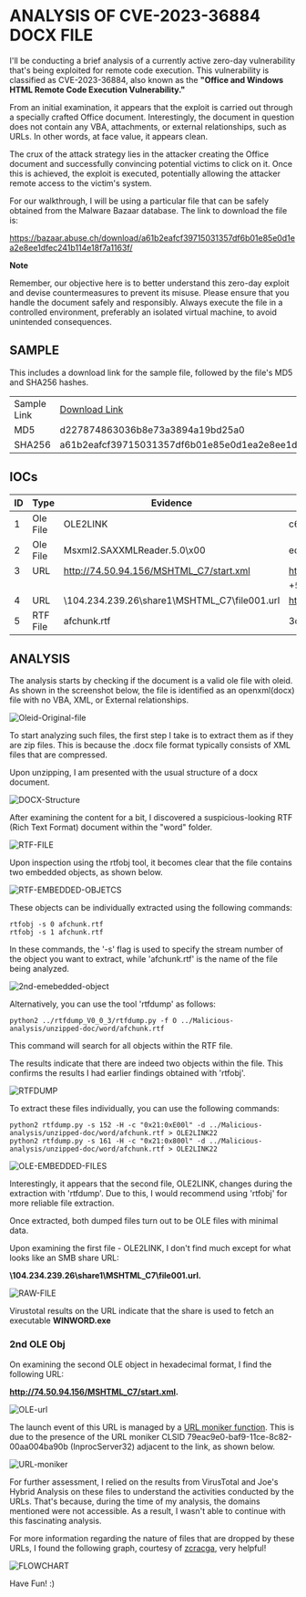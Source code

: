 # ANALYSIS OF CVE-2023-36884 DOCX FILE

I'll be conducting a brief analysis of a currently active zero-day vulnerability that's being exploited for remote code execution. This vulnerability is classified as CVE-2023-36884, also known as the **"Office and Windows HTML Remote Code Execution Vulnerability."**

From an initial examination, it appears that the exploit is carried out through a specially crafted Office document. Interestingly, the document in question does not contain any VBA, attachments, or external relationships, such as URLs. In other words, at face value, it appears clean.

The crux of the attack strategy lies in the attacker creating the Office document and successfully convincing potential victims to click on it. Once this is achieved, the exploit is executed, potentially allowing the attacker remote access to the victim's system.

For our walkthrough, I will be using a particular file that can be safely obtained from the Malware Bazaar database. The link to download the file is:

https://bazaar.abuse.ch/download/a61b2eafcf39715031357df6b01e85e0d1ea2e8ee1dfec241b114e18f7a1163f/

**Note**

Remember, our objective here is to better understand this zero-day exploit and devise countermeasures to prevent its misuse. Please ensure that you handle the document safely and responsibly. Always execute the file in a controlled environment, preferably an isolated virtual machine, to avoid unintended consequences.

## SAMPLE

This includes a download link for the sample file, followed by the file's MD5 and SHA256 hashes.

|              |                                                                                                                     |
|--------------|---------------------------------------------------------------------------------------------------------------------|
| Sample Link  | [Download Link](https://bazaar.abuse.ch/download/a61b2eafcf39715031357df6b01e85e0d1ea2e8ee1dfec241b114e18f7a1163f 'Malware Bazaar') |
| MD5          | d227874863036b8e73a3894a19bd25a0                                                                                    |
| SHA256       | a61b2eafcf39715031357df6b01e85e0d1ea2e8ee1dfec241b114e18f7a1163f                                                    |


## IOCs

| ID | Type     | Evidence                                                                                     | MD5 Hash                                                                                            |
|----|----------|----------------------------------------------------------------------------------------------|-----------------------------------------------------------------------------------------------------|
| 1  | Ole File | OLE2LINK                                                                                     | c66977e283ff702652263788a0d20b81                                                                    |
| 2  | Ole File | Msxml2.SAXXMLReader.5.0\x00                                                                  | ed315c3b36a83206dfd1bba013b91575                                                                    |
| 3  | URL      | http://74.50.94.156/MSHTML_C7/start.xml                                                      | https://www.virustotal.com/gui/url/c3067f90f524bb3040ded4809ee+
|    |          |                                                                                              | +5eb043d5f2c0b10ca66bd66f3add72c06e1b3 |
| 4  | URL      | \\104.234.239.26\share1\MSHTML_C7\file001.url                                                | https://www.virustotal.com/gui/ip-address/104.234.239.26                                            |
| 5  | RTF File | afchunk.rtf                                                                                  | 3ca154da4b786a7c89704d0447a03527                                                                    |
                                                                                                                                                                                                                 


## ANALYSIS

The analysis starts by checking if the document is a valid ole file with oleid. As shown in the screenshot below, the file is identified as an openxml(docx) file with no VBA, XML, or External relationships.

![Oleid-Original-file](/assets/images/favicon/oleid-on-original-file.png)

To start analyzing such files, the first step I take is to extract them as if they are zip files. This is because the .docx file format typically consists of XML files that are compressed.

Upon unzipping, I am presented with the usual structure of a docx document.

![DOCX-Structure](/assets/images/favicon/xml-directory-structure.png)

After examining the content for a bit, I discovered a suspicious-looking RTF (Rich Text Format) document within the "word" folder.

![RTF-FILE](/assets/images/favicon/rtf-document.png)

Upon inspection using the rtfobj tool, it becomes clear that the file contains two embedded objects, as shown below.

![RTF-EMBEDDED-OBJETCS](/assets/images/favicon/rtf-objects.png)

These objects can be individually extracted using the following commands:

    rtfobj -s 0 afchunk.rtf
    rtfobj -s 1 afchunk.rtf

In these commands, the '-s' flag is used to specify the stream number of the object you want to extract, while 'afchunk.rtf' is the name of the file being analyzed.

![2nd-emebedded-object](/assets/images/favicon/2nd-object.png)

Alternatively, you can use the tool 'rtfdump' as follows:

    python2 ../rtfdump_V0_0_3/rtfdump.py -f O ../Malicious-analysis/unzipped-doc/word/afchunk.rtf

This command will search for all objects within the RTF file.

The results indicate that there are indeed two objects within the file. This confirms the results I had earlier findings obtained with 'rtfobj'. 

![RTFDUMP](/assets/images/favicon/rtfdump-obj.png)

To extract these files individually, you can use the following commands:

    python2 rtfdump.py -s 152 -H -c "0x21:0xE00l" -d ../Malicious-analysis/unzipped-doc/word/afchunk.rtf > OLE2LINK22
    python2 rtfdump.py -s 161 -H -c "0x21:0x800l" -d ../Malicious-analysis/unzipped-doc/word/afchunk.rtf > OLE2LINK22

![OLE-EMBEDDED-FILES](/assets/images/favicon/OLE-EMBEDDED-FILES.png)

Interestingly, it appears that the second file, OLE2LINK, changes during the extraction with 'rtfdump'. Due to this, I would recommend using 'rtfobj' for more reliable file extraction.

Once extracted, both dumped files turn out to be OLE files with minimal data. 

Upon examining the first file - OLE2LINK, I don't find much except for what looks like an SMB share URL: 

**\\104.234.239.26\share1\MSHTML_C7\file001.url.**

![RAW-FILE](/assets/images/favicon/raw-file-open.png)

Virustotal results on the URL indicate that the share is used to fetch an executable **WINWORD.exe**

### 2nd OLE Obj

On examining the second OLE object in hexadecimal format, I find the following URL: 

**http://74.50.94.156/MSHTML_C7/start.xml.**

![OLE-url](/assets/images/favicon/URL-in-rtf-obj-dll.png)

The launch event of this URL is managed by a [URL moniker function](https://learn.microsoft.com/en-us/windows/win32/com/url-monikers). This is due to the presence of the URL moniker CLSID 79eac9e0-baf9-11ce-8c82-00aa004ba90b (InprocServer32) adjacent to the link, as shown below.

![URL-moniker](/assets/images/favicon/url-moniker.png)

For further assessment, I relied on the results from VirusTotal and Joe's Hybrid Analysis on these files to understand the activities conducted by the URLs.
That's because, during the time of my analysis, the domains mentioned were not accessible. As a result, I wasn't able to continue with this fascinating analysis.

For more information regarding the nature of files that are dropped by these URLs, I found the following graph, courtesy of [zcracga](https://twitter.com/@zcracga '@zcracga'), very helpful!

![FLOWCHART](/assets/images/favicon/flowchart-.jpeg)

Have Fun! :)
